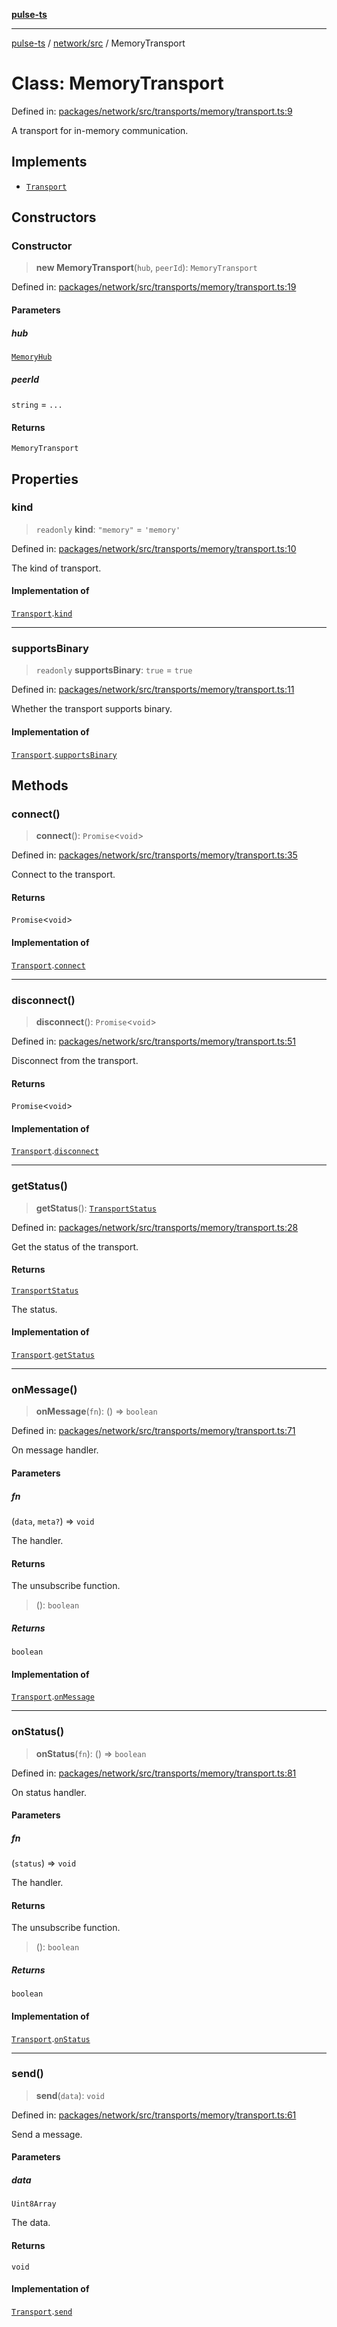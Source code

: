 [**pulse-ts**](../../../README.md)

***

[pulse-ts](../../../README.md) / [network/src](../README.md) / MemoryTransport

# Class: MemoryTransport

Defined in: [packages/network/src/transports/memory/transport.ts:9](https://github.com/jlehett/pulse-ts/blob/a2a18767041a6b69ca4c5f6131d2de266097750e/packages/network/src/transports/memory/transport.ts#L9)

A transport for in-memory communication.

## Implements

- [`Transport`](../interfaces/Transport.md)

## Constructors

### Constructor

> **new MemoryTransport**(`hub`, `peerId`): `MemoryTransport`

Defined in: [packages/network/src/transports/memory/transport.ts:19](https://github.com/jlehett/pulse-ts/blob/a2a18767041a6b69ca4c5f6131d2de266097750e/packages/network/src/transports/memory/transport.ts#L19)

#### Parameters

##### hub

[`MemoryHub`](../interfaces/MemoryHub.md)

##### peerId

`string` = `...`

#### Returns

`MemoryTransport`

## Properties

### kind

> `readonly` **kind**: `"memory"` = `'memory'`

Defined in: [packages/network/src/transports/memory/transport.ts:10](https://github.com/jlehett/pulse-ts/blob/a2a18767041a6b69ca4c5f6131d2de266097750e/packages/network/src/transports/memory/transport.ts#L10)

The kind of transport.

#### Implementation of

[`Transport`](../interfaces/Transport.md).[`kind`](../interfaces/Transport.md#kind)

***

### supportsBinary

> `readonly` **supportsBinary**: `true` = `true`

Defined in: [packages/network/src/transports/memory/transport.ts:11](https://github.com/jlehett/pulse-ts/blob/a2a18767041a6b69ca4c5f6131d2de266097750e/packages/network/src/transports/memory/transport.ts#L11)

Whether the transport supports binary.

#### Implementation of

[`Transport`](../interfaces/Transport.md).[`supportsBinary`](../interfaces/Transport.md#supportsbinary)

## Methods

### connect()

> **connect**(): `Promise`\<`void`\>

Defined in: [packages/network/src/transports/memory/transport.ts:35](https://github.com/jlehett/pulse-ts/blob/a2a18767041a6b69ca4c5f6131d2de266097750e/packages/network/src/transports/memory/transport.ts#L35)

Connect to the transport.

#### Returns

`Promise`\<`void`\>

#### Implementation of

[`Transport`](../interfaces/Transport.md).[`connect`](../interfaces/Transport.md#connect)

***

### disconnect()

> **disconnect**(): `Promise`\<`void`\>

Defined in: [packages/network/src/transports/memory/transport.ts:51](https://github.com/jlehett/pulse-ts/blob/a2a18767041a6b69ca4c5f6131d2de266097750e/packages/network/src/transports/memory/transport.ts#L51)

Disconnect from the transport.

#### Returns

`Promise`\<`void`\>

#### Implementation of

[`Transport`](../interfaces/Transport.md).[`disconnect`](../interfaces/Transport.md#disconnect)

***

### getStatus()

> **getStatus**(): [`TransportStatus`](../type-aliases/TransportStatus.md)

Defined in: [packages/network/src/transports/memory/transport.ts:28](https://github.com/jlehett/pulse-ts/blob/a2a18767041a6b69ca4c5f6131d2de266097750e/packages/network/src/transports/memory/transport.ts#L28)

Get the status of the transport.

#### Returns

[`TransportStatus`](../type-aliases/TransportStatus.md)

The status.

#### Implementation of

[`Transport`](../interfaces/Transport.md).[`getStatus`](../interfaces/Transport.md#getstatus)

***

### onMessage()

> **onMessage**(`fn`): () => `boolean`

Defined in: [packages/network/src/transports/memory/transport.ts:71](https://github.com/jlehett/pulse-ts/blob/a2a18767041a6b69ca4c5f6131d2de266097750e/packages/network/src/transports/memory/transport.ts#L71)

On message handler.

#### Parameters

##### fn

(`data`, `meta?`) => `void`

The handler.

#### Returns

The unsubscribe function.

> (): `boolean`

##### Returns

`boolean`

#### Implementation of

[`Transport`](../interfaces/Transport.md).[`onMessage`](../interfaces/Transport.md#onmessage)

***

### onStatus()

> **onStatus**(`fn`): () => `boolean`

Defined in: [packages/network/src/transports/memory/transport.ts:81](https://github.com/jlehett/pulse-ts/blob/a2a18767041a6b69ca4c5f6131d2de266097750e/packages/network/src/transports/memory/transport.ts#L81)

On status handler.

#### Parameters

##### fn

(`status`) => `void`

The handler.

#### Returns

The unsubscribe function.

> (): `boolean`

##### Returns

`boolean`

#### Implementation of

[`Transport`](../interfaces/Transport.md).[`onStatus`](../interfaces/Transport.md#onstatus)

***

### send()

> **send**(`data`): `void`

Defined in: [packages/network/src/transports/memory/transport.ts:61](https://github.com/jlehett/pulse-ts/blob/a2a18767041a6b69ca4c5f6131d2de266097750e/packages/network/src/transports/memory/transport.ts#L61)

Send a message.

#### Parameters

##### data

`Uint8Array`

The data.

#### Returns

`void`

#### Implementation of

[`Transport`](../interfaces/Transport.md).[`send`](../interfaces/Transport.md#send)
